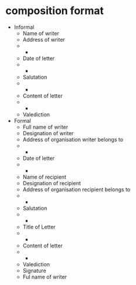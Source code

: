 # composition format
- Informal
    - Name of writer
    - Address of writer
    - -
    - Date of letter
    - -
    - Salutation
    - -
    - Content of letter
    - -
    - Valediction
- Formal
	- Full name of writer
	- Designation of writer
	- Address of organisation writer belongs to
	- -
	- Date of letter
	- -
	- Name of recipient
	- Designation of recipient
	- Address of organisation recipient belongs to
	- -
	- Salutation
	- -
	- Title of Letter
	- -
	- Content of letter
	- -
	- Valediction
	- Signature
	- Ful name of writer